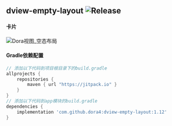 dview-empty-layout
![Release](https://jitpack.io/v/dora4/dview-empty-layout.svg)
--------------------------------
#### 卡片

![Dora视图_空态布局](https://github.com/user-attachments/assets/2a2f83cc-7fa4-4105-b929-d086bf54e1a5)

#### Gradle依赖配置

```groovy
// 添加以下代码到项目根目录下的build.gradle
allprojects {
    repositories {
        maven { url "https://jitpack.io" }
    }
}
// 添加以下代码到app模块的build.gradle
dependencies {
    implementation 'com.github.dora4:dview-empty-layout:1.12'
}
```
